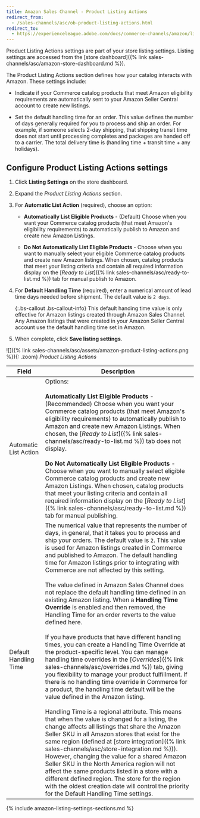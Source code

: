 ```yaml
---
title: Amazon Sales Channel - Product Listing Actions
redirect_from:
  - /sales-channels/asc/ob-product-listing-actions.html
redirect_to:
  - https://experienceleague.adobe.com/docs/commerce-channels/amazon/listing-settings/product-listing-actions.html
---
```


Product Listing Actions settings are part of your store listing settings. Listing settings are accessed from the [store dashboard]({% link sales-channels/asc/amazon-store-dashboard.md %}).

The Product Listing Actions section defines how your catalog interacts with Amazon. These settings include:

- Indicate if your Commerce catalog products that meet Amazon eligibility requirements are automatically sent to your Amazon Seller Central account to create new listings.

- Set the default handling time for an order. This value defines the number of days generally required for you to process and ship an order. For example, if someone selects 2-day shipping, that shipping transit time does not start until processing completes and packages are handed off to a carrier. The total delivery time is (handling time + transit time + any holidays).

## Configure Product Listing Actions settings

1. Click **Listing Settings** on the store dashboard.

1. Expand the _Product Listing Actions_ section.

1. For **Automatic List Action** (required), choose an option:

   - **Automatically List Eligible Products** - (Default) Choose when you want your Commerce catalog products (that meet Amazon's eligibility requirements) to automatically publish to Amazon and create new Amazon Listings.

   - **Do Not Automatically List Eligible Products** - Choose when you want to manually select your eligible Commerce catalog products and create new Amazon listings. When chosen, catalog products that meet your listing criteria and contain all required information display on the [_Ready to List_]({% link sales-channels/asc/ready-to-list.md %}) tab for manual publish to Amazon.

1. For **Default Handling Time** (required), enter a numerical amount of lead time days needed before shipment. The default value is `2 days`.

   {:.bs-callout .bs-callout-info}
   This default handing time value is only effective for Amazon listings created through Amazon Sales Channel. Any Amazon listings that were created in your Amazon Seller Central account use the default handling time set in Amazon.

1. When complete, click **Save listing settings**.

![]({% link sales-channels/asc/assets/amazon-product-listing-actions.png %}){: .zoom}
_Product Listing Actions_

|Field|Description|
|--- |--- |
|Automatic List Action|Options:<br/><br/>**Automatically List Eligible Products** - (Recommended) Choose when you want your Commerce catalog products (that meet Amazon's eligibility requirements) to automatically publish to Amazon and create new Amazon Listings. When chosen, the [_Ready to List_]({% link sales-channels/asc/ready-to-list.md %}) tab does not display. <br/><br/>**Do Not Automatically List Eligible Products** - Choose when you want to manually select eligible Commerce catalog products and create new Amazon Listings. When chosen, catalog products that meet your listing criteria and contain all required information display on the [_Ready to List_]({% link sales-channels/asc/ready-to-list.md %}) tab for manual publishing.|
|Default Handling Time|The numerical value that represents the number of days, in general, that it takes you to process and ship your orders. The default value is `2`. This value is used for Amazon listings created in Commerce and published to Amazon. The default handling time for Amazon listings prior to integrating with Commerce are not affected by this setting.<br/><br/>The value defined in Amazon Sales Channel does not replace the default handling time defined in an existing Amazon listing. When a **Handling Time Override** is enabled and then removed, the Handling Time for an order reverts to the value defined here.<br/><br/>If you have products that have different handling times, you can create a Handling Time Override at the product-specific level. You can manage handling time overrides in the [_Overrides_]({% link sales-channels/asc/overrides.md %}) tab, giving you flexibility to manage your product fulfillment. If there is no handling time override in Commerce for a product, the handling time default will be the value defined in the Amazon listing.<br/><br/>Handling Time is a regional attribute. This means that when the value is changed for a listing, the change affects all listings that share the Amazon Seller SKU in all Amazon stores that exist for the same region (defined at [store integration]({% link sales-channels/asc/store-integration.md %})). However, changing the value for a shared Amazon Seller SKU in the North America region will not affect the same products listed in a store with a different defined region. The store for the region with the oldest creation date will control the priority for the Default Handling Time settings.|

{% include amazon-listing-settings-sections.md %}
